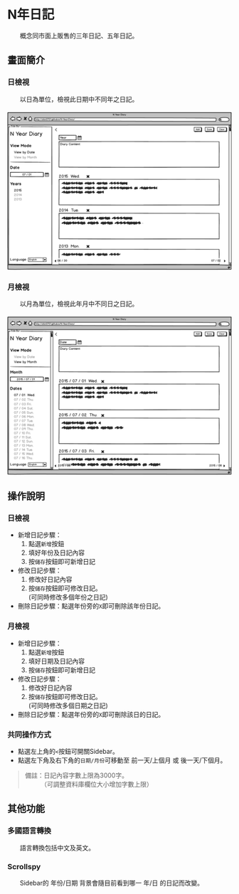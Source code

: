 # **N年日記**
　　概念同市面上販售的三年日記、五年日記。

## **畫面簡介**
### 日檢視
　　以日為單位，檢視此日期中不同年之日記。  
　　  
![Viwe by Date](https://raw.githubusercontent.com/shin0701/N-Year-Diary/gh-pages/pic/N%20Year%20Diary%20(Year).png)

### 月檢視
　　以月為單位，檢視此年月中不同日之日記。  
　　  
![View by Month](https://raw.githubusercontent.com/shin0701/N-Year-Diary/gh-pages/pic/N%20Year%20Diary%20(Month).png)


## **操作說明**
### 日檢視
- 新增日記步驟：
    1. 點選`新增`按鈕
    2. 填好年份及日記內容
    3. 按`儲存`按鈕即可新增日記
- 修改日記步驟：
    1. 修改好日記內容
    2. 按`儲存`按鈕即可修改日記。  
  (可同時修改多個年份之日記)
- 刪除日記步驟：點選年份旁的`X`即可刪除該年份日記。

### 月檢視
- 新增日記步驟：
    1. 點選`新增`按鈕
    2. 填好日期及日記內容
    3. 按`儲存`按鈕即可新增日記
- 修改日記步驟：
    1. 修改好日記內容
    2. 按`儲存`按鈕即可修改日記。  
  (可同時修改多個日期之日記)
- 刪除日記步驟：點選年份旁的`X`即可刪除該日的日記。

### 共同操作方式
- 點選左上角的`<`按鈕可開關Sidebar。
- 點選左下角及右下角的`日期/月份`可移動至 前一天/上個月 或 後一天/下個月。

> 備註：日記內容字數上限為3000字。  
>   　　　（可調整資料庫欄位大小增加字數上限）


## **其他功能**
### 多國語言轉換
　　語言轉換包括中文及英文。

### Scrollspy
　　Sidebar的 年份/日期 背景會隨目前看到哪一 年/日 的日記而改變。
